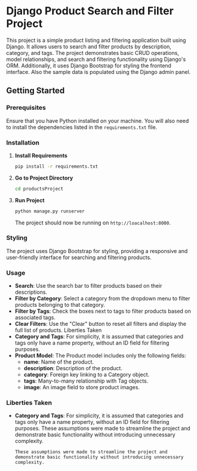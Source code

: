 # Django Product Search and Filter Project

This project is a simple product listing and filtering application built using Django. It allows users to search and filter products by description, category, and tags. The project demonstrates basic CRUD operations, model relationships, and search and filtering functionality using Django's ORM. Additionally, it uses Django Bootstrap for styling the frontend interface. Also the sample data is populated using the Django admin panel.

## Getting Started

### Prerequisites

Ensure that you have Python installed on your machine. You will also need to install the dependencies listed in the `requirements.txt` file.

### Installation

1. **Install Requirements**
   ```bash
   pip install -r requirements.txt
   ```
2. **Go to Project Directory**
   ```bash
   cd productsProject
   ```
3. **Run Project**
   ```bash
   python manage.py runserver
   ```
   The project should now be running on `http://loacalhost:8000`.

### Styling

The project uses Django Bootstrap for styling, providing a responsive and user-friendly interface for searching and filtering products.

### Usage

- **Search**: Use the search bar to filter products based on their descriptions.
- **Filter by Category**: Select a category from the dropdown menu to filter products belonging to that category.
- **Filter by Tags**: Check the boxes next to tags to filter products based on associated tags.
- **Clear Filters**: Use the "Clear" button to reset all filters and display the full list of products.
  Liberties Taken
- **Category and Tags**: For simplicity, it is assumed that categories and tags only have a name property, without an ID field for filtering purposes.
- **Product Model**: The Product model includes only the following fields:
  - **name**: Name of the product.
  - **description**: Description of the product.
  - **category**: Foreign key linking to a Category object.
  - **tags**: Many-to-many relationship with Tag objects.
  - **image**: An image field to store product images.

### Liberties Taken

- **Category and Tags**: For simplicity, it is assumed that categories and tags only have a name property, without an ID field for filtering purposes.
  These assumptions were made to streamline the project and demonstrate basic functionality without introducing unnecessary complexity.

      These assumptions were made to streamline the project and demonstrate basic functionality without introducing unnecessary complexity.

